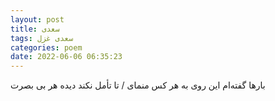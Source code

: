```yaml
---
layout: post
title: سعدی
tags: سعدی غزل
categories: poem
date: 2022-06-06 06:35:23
---
```


بارها گفته‌ام این روی به هر کس منمای / تا تأمل نکند دیده هر بی بصرت
